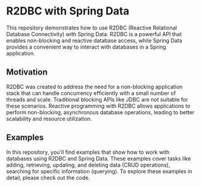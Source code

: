 # R2DBC with Spring Data
This repository demonstrates how to use R2DBC (Reactive Relational Database Connectivity) with Spring Data. R2DBC is a powerful API that enables non-blocking and reactive database access, while Spring Data provides a convenient way to interact with databases in a Spring application.


## Motivation
R2DBC was created to address the need for a non-blocking application stack that can handle concurrency efficiently with a small number of threads and scale. Traditional blocking APIs like JDBC are not suitable for these scenarios. Reactive programming with R2DBC allows applications to perform non-blocking, asynchronous database operations, leading to better scalability and resource utilization.


## Examples
In this repository, you'll find examples that show how to work with databases using R2DBC and Spring Data. These examples cover tasks like adding, retrieving, updating, and deleting data (CRUD operations), searching for specific information (querying). To explore these examples in detail, please check out the code.
